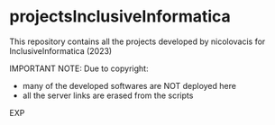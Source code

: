 # projectsInclusiveInformatica
This repository contains all the projects developed by nicolovacis for InclusiveInformatica (2023)

IMPORTANT NOTE:
Due to copyright:
- many of the developed softwares are NOT deployed here   
- all the server links are erased from the scripts

EXP
